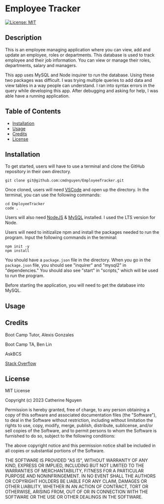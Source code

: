 # Employee Tracker
[![License: MIT](https://img.shields.io/badge/License-MIT-yellow.svg)](https://opensource.org/licenses/MIT)
## Description

This is an employee managing application where you can view, add and update an employee, roles or departments. This database is used to track employee and their job information. You can view or manage their roles, departments, salary and managers.

This app uses MySQL and Node inquirer to run the database. Using these two packages was difficult. I was trying multiple queries to add data and view tables in a way people can understand. I ran into syntax errors in the query while developing this app. After debugging and asking for help, I was able have a running application.

## Table of Contents

- [Installation](#installation)
- [Usage](#usage)
- [Credits](#credits)
- [License](#license)

## Installation

To get started, users will have to use a terminal and clone the GitHub repository in their own directory.

	git clone git@github.com:cmdnguyen/EmployeeTracker.git

Once cloned, users will need [VSCode](https://code.visualstudio.com/download) and open up the directory. In the terminal, you can use the following commands:

	cd EmployeeTracker
	code .

Users will also need [NodeJS](https://nodejs.org/en) & [MySQL](https://coding-boot-camp.github.io/full-stack/mysql/mysql-installation-guide) installed. I used the LTS version for Node.

Users will need to initizalize npm and install the packages needed to run the program. Input the following commands in the terminal:

	npm init -y
	npm install

You should have a `package.json` file in the directory. When you go in the `package.json` file, you should see "inquirer" and "mysql2" in "dependencies." 
You should also see "start" in "scripts," which will be used to run the program.

Before starting the application, you will need to get the database into MySQL.

## Usage


## Credits

Boot Camp Tutor, Alexis Gonzales

Boot Camp TA, Ben Lin

AskBCS

[Stack Overflow](https://stackoverflow.com/questions/75420796/mysql-results-for-inquirer-prompt)

## License

MIT License

Copyright (c) 2023 Catherine Nguyen

Permission is hereby granted, free of charge, to any person obtaining a copy
of this software and associated documentation files (the "Software"), to deal
in the Software without restriction, including without limitation the rights
to use, copy, modify, merge, publish, distribute, sublicense, and/or sell
copies of the Software, and to permit persons to whom the Software is
furnished to do so, subject to the following conditions:

The above copyright notice and this permission notice shall be included in all
copies or substantial portions of the Software.

THE SOFTWARE IS PROVIDED "AS IS", WITHOUT WARRANTY OF ANY KIND, EXPRESS OR
IMPLIED, INCLUDING BUT NOT LIMITED TO THE WARRANTIES OF MERCHANTABILITY,
FITNESS FOR A PARTICULAR PURPOSE AND NONINFRINGEMENT. IN NO EVENT SHALL THE
AUTHORS OR COPYRIGHT HOLDERS BE LIABLE FOR ANY CLAIM, DAMAGES OR OTHER
LIABILITY, WHETHER IN AN ACTION OF CONTRACT, TORT OR OTHERWISE, ARISING FROM,
OUT OF OR IN CONNECTION WITH THE SOFTWARE OR THE USE OR OTHER DEALINGS IN THE
SOFTWARE.
